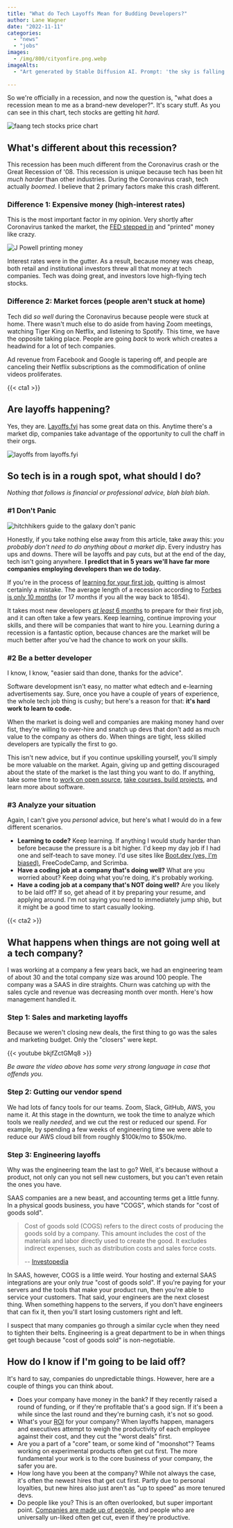 ```yaml
---
title: "What do Tech Layoffs Mean for Budding Developers?"
author: Lane Wagner
date: "2022-11-11"
categories: 
  - "news"
  - "jobs"
images:
  - /img/800/cityonfire.png.webp
imageAlts:
  - "Art generated by Stable Diffusion AI. Prompt: 'the sky is falling people, 4k city, skyscraper'"
  
---
```


So we're officially in a recession, and now the question is, "what does a recession mean to me as a brand-new developer?". It's scary stuff. As you can see in this chart, tech stocks are getting hit *hard*.

![faang tech stocks price chart](/img/800/faang_stock_prices.png.webp)

## What's different about this recession?

This recession has been much different from the Coronavirus crash or the Great Recession of '08. This recession is unique because tech has been hit *much harder* than other industries. During the Coronavirus crash, tech actually *boomed*. I believe that 2 primary factors make this crash different.

### Difference 1: Expensive money (high-interest rates)

This is the most important factor in my opinion. Very shortly after Coronavirus tanked the market, the [FED stepped in](https://www.nasdaq.com/articles/money-printing-and-inflation%3A-covid-cryptocurrencies-and-more) and "printed" money like crazy.

![J Powell printing money](/img/800/priting_money_jpow.jpeg.webp)

Interest rates were in the gutter. As a result, because money was cheap, both retail and institutional investors threw all that money at tech companies. Tech was doing great, and investors love high-flying tech stocks.

### Difference 2: Market forces (people aren't stuck at home)

Tech did *so well* during the Coronavirus because people were stuck at home. There wasn't much else to do aside from having Zoom meetings, watching Tiger King on Netflix, and listening to Spotify. This time, we have the opposite taking place. People are going *back* to work which creates a headwind for a lot of tech companies.

Ad revenue from Facebook and Google is tapering off, and people are canceling their Netflix subscriptions as the commodification of online videos proliferates.

{{< cta1 >}}

## Are layoffs happening?

Yes, they are. [Layoffs.fyi](https://layoffs.fyi/) has some great data on this. Anytime there's a market dip, companies take advantage of the opportunity to cull the chaff in their orgs.

![layoffs from layoffs.fyi](/img/800/layoffs_in_tech.png.webp)

## So tech is in a rough spot, what should I do?

*Nothing that follows is financial or professional advice, blah blah blah*.

### #1 Don't Panic

![hitchhikers guide to the galaxy don't panic](/img/800/dont_panic.png.webp)

Honestly, if you take nothing else away from this article, take away this: *you probably don't need to do anything about a market dip*. Every industry has ups and downs. There will be layoffs and pay cuts, but at the end of the day, tech isn't going anywhere. **I predict that in 5 years we'll have far more companies employing developers than we do today.**

If you're in the process of [learning for your first job](https://boot.dev), quitting is almost certainly a mistake. The average length of a recession according to [Forbes is only 10 months](https://www.forbes.com/advisor/investing/how-long-do-recessions-last/) (or 17 months if you all the way back to 1854).

It takes most new developers [*at least* 6 months](/backend/how-long-to-become-backend-dev/) to prepare for their first job, and it can often take a few years. Keep learning, continue improving your skills, and there will be companies that want to hire you. Learning during a recession is a fantastic option, because chances are the market will be much better after you've had the chance to work on your skills. 

### #2 Be a better developer

I know, I know, "easier said than done, thanks for the advice".

Software development isn't easy, no matter what edtech and e-learning advertisements say. Sure, once you have a couple of years of experience, the whole tech job thing is cushy; but here's a reason for that: **it's hard work to learn to code.** 

When the market is doing well and companies are making money hand over fist, they're willing to over-hire and snatch up devs that don't add as much value to the company as others do. When things are tight, less skilled developers are typically the first to go.

This isn't new advice, but if you continue upskilling yourself, you'll simply be more valuable on the market. Again, giving up and getting discouraged about the state of the market is the last thing you want to do. If anything, take some time to [work on open source](/open-source/contributing-to-open-source/), [take courses, build projects](https://boot.dev/tracks/backend), and learn more about software.

### #3 Analyze your situation

Again, I can't give you *personal* advice, but here's what I would do in a few different scenarios.

* **Learning to code?** Keep learning. If anything I would study harder than before because the pressure is a bit higher. I'd keep my day job if I had one and self-teach to save money. I'd use sites like [Boot.dev (yes, I'm biased)](https://boot.dev), FreeCodeCamp, and Scrimba.
* **Have a coding job at a company that's doing well?** What are you worried about? Keep doing what you're doing, it's probably working.
* **Have a coding job at a company that's NOT doing well?** Are you likely to be laid off? If so, get ahead of it by preparing your resume, and applying around. I'm not saying you need to immediately jump ship, but it might be a good time to start casually looking.

{{< cta2 >}}

## What happens when things are not going well at a tech company?

I was working at a company a few years back, we had an engineering team of about 30 and the total company size was around 100 people. The company was a SAAS in dire straights. Churn was catching up with the sales cycle and revenue was decreasing month over month. Here's how management handled it.

### Step 1: Sales and marketing layoffs

Because we weren't closing new deals, the first thing to go was the sales and marketing budget. Only the "closers" were kept.

{{< youtube bkjfZctGMq8 >}}

*Be aware the video above has some very strong language in case that offends you.*

### Step 2: Gutting our vendor spend

We had lots of fancy tools for our teams. Zoom, Slack, GitHub, AWS, you name it. At this stage in the downturn, we took the time to analyze which tools we really *needed*, and we cut the rest or reduced our spend. For example, by spending a few weeks of engineering time we were able to reduce our AWS cloud bill from roughly $100k/mo to $50k/mo.

### Step 3: Engineering layoffs

Why was the engineering team the last to go? Well, it's because without a product, not only can you not sell new customers, but you can't even retain the ones you have.

SAAS companies are a new beast, and accounting terms get a little funny. In a physical goods business, you have "COGS", which stands for "cost of goods sold".

> Cost of goods sold (COGS) refers to the direct costs of producing the goods sold by a company. This amount includes the cost of the materials and labor directly used to create the good. It excludes indirect expenses, such as distribution costs and sales force costs.
>
> -- [Investopedia](https://www.investopedia.com/terms/c/cogs.asp)

In SAAS, however, COGS is a little weird. Your hosting and external SAAS integrations are your only *true* "cost of goods sold". If you're paying for your servers and the tools that make your product run, then you're able to service your customers. That said, your engineers are the next closest thing. When something happens to the servers, if you don't have engineers that can fix it, then you'll start losing customers right and left.

I suspect that many companies go through a similar cycle when they need to tighten their belts. Engineering is a great department to be in when things get tough because "cost of goods sold" is non-negotiable.

## How do I know if I'm going to be laid off?

It's hard to say, companies do unpredictable things. However, here are a couple of things you can think about.

* Does your company have money in the bank? If they recently raised a round of funding, or if they're profitable that's a good sign. If it's been a while since the last round and they're burning cash, it's not so good.
* What's your [ROI](https://www.investopedia.com/terms/r/returnoninvestment.asp) for your company? When layoffs happen, managers and executives attempt to weigh the productivity of each employee against their cost, and they cut the "worst deals" first.
* Are you a part of a "core" team, or some kind of "moonshot"? Teams working on experimental products often get cut first. The more fundamental your work is to the core business of your company, the safer you are.
* How long have you been at the company? While not always the case, it's often the newest hires that get cut first. Partly due to personal loyalties, but new hires also just aren't as "up to speed" as more tenured devs.
* Do people like you? This is an often overlooked, but super important point. [Companies are made up of people](/jobs/confidence-in-job-interviews/#at-the-end-of-the-day-companies-dont-hire-people-people-hire-people), and people who are universally un-liked often get cut, even if they're productive.
